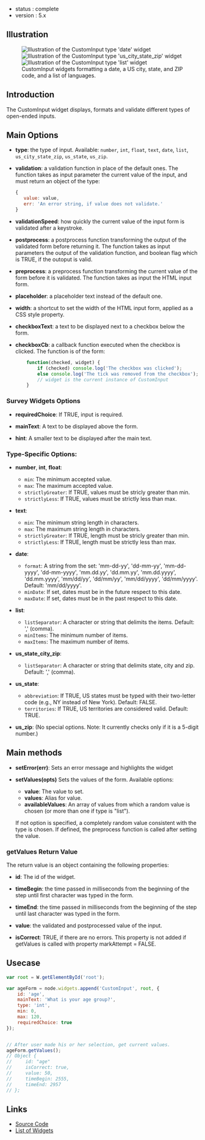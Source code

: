  - status : complete
 - version : 5.x

## Illustration
<figure>
  <img src="http://nodegame.org/images/wiki/v5/custominput-date-widget.jpeg" alt="Illustration of the CustomInput type 'date' widget">
  <br>
    <img src="http://nodegame.org/images/wiki/v5/custominput-zip-widget.jpeg" alt="Illustration of the CustomInput type 'us_city_state_zip' widget">
  <br>
    <img src="http://nodegame.org/images/wiki/v5/custominput-list-widget.jpeg" alt="Illustration of the CustomInput type 'list' widget">
  <br>
  <figcaption>CustomInput widgets formatting a date, a US city, state,
  and ZIP code, and a list of languages.</figcaption>
</figure>

## Introduction

The CustomInput widget displays, formats and validate different types of open-ended inputs.

## Main Options

- **type**: the type of input. Available: `number`, `int`, `float`, `text`,
    `date`, `list`, `us_city_state_zip`, `us_state`, `us_zip`.

- **validation**: a validation function in place of the default ones. The
    function takes as input parameter the current value of the input, and must
    return an object of the type:
    ```javascript
    {
       value: value,       
       err: 'An error string, if value does not validate.'
    }
    ```

- **validationSpeed**: how quickly the current value of the input form is
    validated after a keystroke.

- **postprocess**: a postprocess function transforming the output of the
    validated form before returning it. The function takes as input parameters
    the output of the validation function, and boolean flag which is TRUE, if the
    outoput is valid.

- **preprocess**: a preprocess function transforming the current value of the
    form before it is validated. The function takes as input the HTML input form.

- **placeholder**: a placeholder text instead of the default one. 

- **width**: a shortcut to set the width of the HTML input form, applied as a
    CSS style property.

- **checkboxText**: a text to be displayed next to a checkbox below the form.

- **checkboxCb**: a callback function executed when the checkbox is clicked. The
  function is of the form:
  
  ```javascript
      function(checked, widget) {
          if (checked) console.log('The checkbox was clicked');
          else console.log('The tick was removed from the checkbox');
          // widget is the current instance of CustomInput
      }
  ```

### Survey Widgets Options

- **requiredChoice**: If TRUE, input is required.

- **mainText**: A text to be displayed above the form.

- **hint**: A smaller text to be displayed after the main text.

### Type-Specific Options:

- **number**, **int**, **float**:
    - `min`: The minimum accepted value.
    - `max`: The maximum accepted value.
    - `strictlyGreater`: If TRUE, values must be stricly greater than min.
    - `strictlyLess`: If TRUE, values must be strictly less than max.

- **text**:
    - `min`: The minimum string length in characters.
    - `max`: The maximum string length in characters.
    - `strictlyGreater`: If TRUE, length must be stricly greater than min.
    - `strictlyLess`: If TRUE, length must be strictly less than max.

- **date**:
    - `format`: A string from the set: 'mm-dd-yy', 'dd-mm-yy', 'mm-dd-yyyy',
            'dd-mm-yyyy', 'mm.dd.yy', 'dd.mm.yy', 'mm.dd.yyyy', 'dd.mm.yyyy',
            'mm/dd/yy', 'dd/mm/yy', 'mm/dd/yyyy', 'dd/mm/yyyy'. Default:
            'mm/dd/yyyy'.
    - `minDate`: If set, dates must be in the future respect to this date.
    - `maxDate`: If set, dates must be in the past respect to this date.

- **list**:
    - `listSeparator`: A character or string that delimits the items. Default:
        ',' (comma).
    - `minItems`: The minimum number of items.
    - `maxItems`: The maximum number of items.
        
- **us_state_city_zip**:
    - `listSeparator`: A character or string that delimits state, city and
        zip. Default: ',' (comma).

- **us_state**:
    - `abbreviation`: If TRUE, US states must be typed with their two-letter code
        (e.g., NY instead of New York). Default: FALSE.
    - `territories`: If TRUE, US territories are considered valid. Default:
        TRUE.

- **us_zip**: (No special options. Note: It currently checks only if it is a 5-digit number.)



## Main methods

- **setError(err)**: Sets an error message and highlights the widget

- **setValues(opts)** Sets the values of the form. Available options:
  
    - **value**: The value to set.
    - **values**: Alias for value.
    - **availableValues**: An array of values from which a random value is
        chosen (or more than one if type is "list").
        
    If not option is specified, a completely random value consistent with the
    type is chosen. If defined, the preprocess function is called after setting
    the value.

### getValues Return Value

The return value is an object containing the following properties:

- **id**: The id of the widget.

- **timeBegin**: the time passed in milliseconds from the beginning of the step
    until first character was typed in the form.
    
- **timeEnd**: the time passed in milliseconds from the beginning of the step
    until last character was typed in the form.

- **value**: the validated and postprocessed value of the input.

- **isCorrect**: TRUE, if there are no errors. This property is not added if
  getValues is called with property markAttempt = FALSE.

## Usecase

```js
var root = W.getElementById('root');

var ageForm = node.widgets.append('CustomInput', root, {
    id: 'age',
    mainText: 'What is your age group?',
    type: 'int',
    min: 0,
    max: 120,
    requiredChoice: true
});


// After user made his or her selection, get current values.
ageForm.getValues();
// Object {
//     id: "age"      
//     isCorrect: true,
//     value: 50,
//     timeBegin: 2555,
//     timeEnd: 2957
// };
```

## Links

- [Source Code](https://github.com/nodeGame/nodegame-widgets/blob/master/widgets/CustomInput.js)
- [List of Widgets](Widgets-v5)
